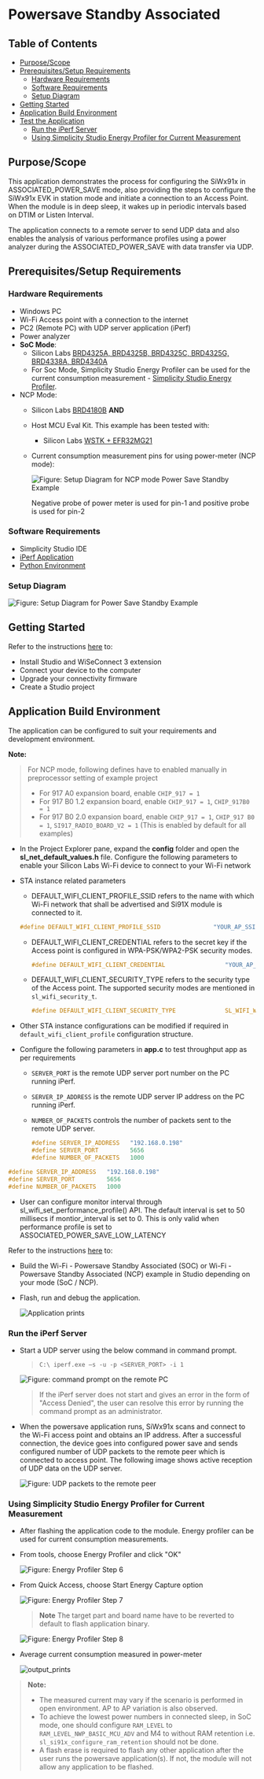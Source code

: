 # Powersave Standby Associated

## Table of Contents

- [Purpose/Scope](#purposescope)
- [Prerequisites/Setup Requirements](#prerequisitessetup-requirements)
  - [Hardware Requirements](#hardware-requirements)
  - [Software Requirements](#software-requirements)
  - [Setup Diagram](#setup-diagram)
- [Getting Started](#getting-started)
- [Application Build Environment](#application-build-environment)
- [Test the Application](#test-the-application)
  - [Run the iPerf Server](#run-the-iperf-server)
  - [Using Simplicity Studio Energy Profiler for Current Measurement](#using-simplicity-studio-energy-profiler-for-current-measurement)

## Purpose/Scope

This application demonstrates the process for configuring the SiWx91x in ASSOCIATED_POWER_SAVE mode, also providing the steps to configure the SiWx91x EVK in station mode and initiate a connection to an Access Point. When the module is in deep sleep, it wakes up in periodic intervals based on DTIM or Listen Interval.

The application connects to a remote server to send UDP data and also enables the analysis of various performance profiles using a power analyzer during the ASSOCIATED_POWER_SAVE with data transfer via UDP.

## Prerequisites/Setup Requirements

### Hardware Requirements  

- Windows PC
- Wi-Fi Access point with a connection to the internet
- PC2 (Remote PC) with UDP server application (iPerf)
- Power analyzer
- **SoC Mode**:
  - Silicon Labs [BRD4325A, BRD4325B, BRD4325C, BRD4325G, BRD4338A, BRD4340A](https://www.silabs.com/)
  - For Soc Mode, Simplicity Studio Energy Profiler can be used for the current consumption measurement - [Simplicity Studio Energy Profiler](#using-simplicity-studio-energy-profiler-for-current-measurement).
- NCP Mode:
  - Silicon Labs [BRD4180B](https://www.silabs.com/) **AND**
  - Host MCU Eval Kit. This example has been tested with:
    - Silicon Labs [WSTK + EFR32MG21](https://www.silabs.com/development-tools/wireless/efr32xg21-bluetooth-starter-kit)
  - Current consumption measurement pins for using power-meter (NCP mode):

    ![Figure: Setup Diagram for NCP mode Power Save Standby Example](resources/readme/power_save_current_measurement_pins.png)

    Negative probe of power meter is used for pin-1 and positive probe is used for pin-2

### Software Requirements

- Simplicity Studio IDE
- [iPerf Application](https://iperf.fr/iperf-download.php)
- [Python Environment](https://www.python.org/downloads/)

### Setup Diagram

  ![Figure: Setup Diagram for Power Save Standby Example](resources/readme/setup_soc_ncp.png)
  
## Getting Started

Refer to the instructions [here](https://docs.silabs.com/wiseconnect/latest/wiseconnect-getting-started/) to:

- Install Studio and WiSeConnect 3 extension
- Connect your device to the computer
- Upgrade your connectivity firmware
- Create a Studio project

## Application Build Environment

The application can be configured to suit your requirements and development environment.

**Note:**
  > For NCP mode, following defines have to enabled manually in preprocessor setting of example project
  >
  > - For 917 A0 expansion board, enable `CHIP_917 = 1`
  > - For 917 B0 1.2 expansion board, enable `CHIP_917 = 1`, `CHIP_917B0 = 1`
  > - For 917 B0 2.0 expansion board, enable `CHIP_917 = 1`, `CHIP_917 B0 = 1`, `SI917_RADIO_BOARD_V2 = 1` (This is enabled by default for all examples)

- In the Project Explorer pane, expand the **config** folder and open the **sl_net_default_values.h** file. Configure the following parameters to enable your Silicon Labs Wi-Fi device to connect to your Wi-Fi network

- STA instance related parameters

    - DEFAULT_WIFI_CLIENT_PROFILE_SSID refers to the name with which Wi-Fi network that shall be advertised and Si91X module is connected to it.

    ```c
    #define DEFAULT_WIFI_CLIENT_PROFILE_SSID               "YOUR_AP_SSID"      
    ```

  - DEFAULT_WIFI_CLIENT_CREDENTIAL refers to the secret key if the Access point is configured in WPA-PSK/WPA2-PSK security modes.

    ```c
    #define DEFAULT_WIFI_CLIENT_CREDENTIAL                 "YOUR_AP_PASSPHRASE" 
    ```

  - DEFAULT_WIFI_CLIENT_SECURITY_TYPE refers to the security type of the Access point. The supported security modes are mentioned in `sl_wifi_security_t`.

    ```c
    #define DEFAULT_WIFI_CLIENT_SECURITY_TYPE              SL_WIFI_WPA2
    ```

- Other STA instance configurations can be modified if required in `default_wifi_client_profile` configuration structure.

- Configure the following parameters in **app.c** to test throughput app as per requirements
  - `SERVER_PORT` is the remote UDP server port number on the PC running iPerf.
  - `SERVER_IP_ADDRESS` is the remote UDP server IP address on the PC running iPerf.
  - `NUMBER_OF_PACKETS` controls the number of packets sent to the remote UDP server.

      ```c
      #define SERVER_IP_ADDRESS   "192.168.0.198"
      #define SERVER_PORT         5656
      #define NUMBER_OF_PACKETS   1000
      ```

```c
#define SERVER_IP_ADDRESS   "192.168.0.198"
#define SERVER_PORT         5656
#define NUMBER_OF_PACKETS   1000
```
 - User can configure monitor interval through sl_wifi_set_performance_profile() API. The default interval is set to 50 
   millisecs if montior_interval is set to 0. This is only valid when performance profile is set to ASSOCIATED_POWER_SAVE_LOW_LATENCY

Refer to the instructions [here](https://docs.silabs.com/wiseconnect/latest/wiseconnect-getting-started/) to:

- Build the Wi-Fi - Powersave Standby Associated (SOC) or Wi-Fi - Powersave Standby Associated (NCP) example in Studio depending on your mode (SoC / NCP).
- Flash, run and debug the application.

    ![Application prints](resources/readme/output_soc.png)

### Run the iPerf Server

- Start a UDP server using the below command in command prompt.

  > `C:\ iperf.exe –s -u -p <SERVER_PORT> -i 1`

    ![Figure: command prompt on the remote PC](resources/readme/image185.png)

  > If the iPerf server does not start and gives an error in the form of "Access Denied", the user can resolve this error by running the command prompt as an administrator.

- When the powersave application runs, SiWx91x scans and connect to the Wi-Fi access point and obtains an IP address. After a successful connection, the device goes into configured power save and sends configured number of UDP packets to the remote peer which is connected to access point. The following image shows active reception of UDP data on the UDP server.

    ![Figure: UDP packets to the remote peer](resources/readme/image187.png)


### Using Simplicity Studio Energy Profiler for Current Measurement
  
- After flashing the application code to the module. Energy profiler can be used for current consumption measurements.

- From tools, choose Energy Profiler and click "OK"

    ![Figure: Energy Profiler Step 6](resources/readme/energy_profiler_step_6.png)

- From Quick Access, choose Start Energy Capture option

    ![Figure: Energy Profiler Step 7](resources/readme/energy_profiler_step_7.png)

    > **Note** The target part and board name have to be reverted to default to flash application binary.

  ![Figure: Energy Profiler Step 8](resources/readme/energy_profiler_step_8.png)
- Average current consumption measured in power-meter

    ![output_prints](resources/readme/power_meter_avg_current_consumption.png)

> **Note:**
> - The measured current may vary if the scenario is performed in open environment. AP to AP variation is also observed.
> - To achieve the lowest power numbers in connected sleep, in SoC mode, one should configure `RAM_LEVEL` to `RAM_LEVEL_NWP_BASIC_MCU_ADV` and M4 to without RAM retention i.e. `sl_si91x_configure_ram_retention` should not be done.
> - A flash erase is required to flash any other application after the user runs the powersave application(s). If not, the module will not allow any application to be flashed.
